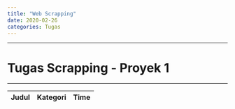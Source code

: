 ```yaml
---
title: "Web Scrapping"
date: 2020-02-26
categories: Tugas
---
```


<!--
<html>
<script src="http://code.jquery.com/jquery-3.3.1.js"></script>

<script>
     $(document).ready(function(){
        $.getJSON('headline.json',function(data){
            var headline_data = '';
            var i = 1;
            headline_data += "<table border='1'><tr><td>No</td><td>Kategori</td><td>Judul Artikel</td><td>Waktu</td></tr>"
            $.each(data, function(key, value) {
                headline_data += '<tr>';
                headline_data += '<td>'+i+'</td>'
                headline_data += '<td>'+value.kateg+'</td>'
                headline_data += '<td>'+value.judul+'</td>'
                headline_data += '<td>'+value.waktu+'</td>'
                headline_data += '</tr>';
                i = i + 1;
            });
            $('#headline').append(headline_data);
        });
    });
</script>

<body>
    <h1>Head Line Republika Online</h1>
    <div id="headline"></div>
</body>
</html>
-->

<body>
	<link rel="shortcut icon" href="https://python-scripts.com/wp-content/uploads/2019/10/beautifulsoup-html-parsing-example.png">
    <script type="text/javascript" src="https://ajax.googleapis.com/ajax/libs/jquery/3.4.1/jquery.min.js"></script>
    <script type="text/javascript" src="https://cdn.datatables.net/1.10.20/js/jquery.dataTables.min.js"></script>
    <script type="text/javascript" src="https://cdn.datatables.net/1.10.20/js/dataTables.bootstrap4.min.js"></script>
    <link href="https://cdnjs.cloudflare.com/ajax/libs/twitter-bootstrap/4.1.3/css/bootstrap.css" rel="stylesheet">
    <link href="https://cdn.datatables.net/1.10.20/css/dataTables.bootstrap4.min.css" rel="stylesheet">
    <div class="row">
        <div class="col-md-10 offset-md-1">
            <hr>
            <h1 class="d-flex justify-content-center">Tugas Scrapping - Proyek 1</h1>
            <hr>
        </div>
    </div>
    <div class="row">
        <div class="col-md-10 offset-md-1">
            <table id="bimz" class="table table-striped table-bordered">
                <thead>
                    <tr>
                        <th>Judul</th>
                        <th>Kategori</th>
                        <th>Time</th>
                    </tr>
                </thead>
                <tbody>
                </tbody>
            </table>
        </div>
    </div>
</body>
</html>
<script type="text/javascript">
    $(document).ready(function () {
        $('#bimz').DataTable({
            processing: true,
            "ajax": {
                "url": "headline.json",
                dataSrc:""
            },
            "columns": [
                { "data": "judul" },
                { "data": "kateg" },
                { "data": "waktu" }
            ]
        });
    });
</script>